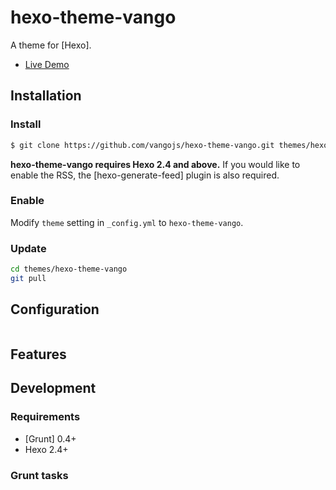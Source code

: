 # hexo-theme-vango

A theme for [Hexo].

- [Live Demo](http://hexo.vangojs.com/)

## Installation

### Install

``` bash
$ git clone https://github.com/vangojs/hexo-theme-vango.git themes/hexo-theme-vango
```

**hexo-theme-vango requires Hexo 2.4 and above.** If you would like to enable the RSS, the [hexo-generate-feed] plugin is also required.

### Enable

Modify `theme` setting in `_config.yml` to `hexo-theme-vango`.

### Update

``` bash
cd themes/hexo-theme-vango
git pull
```

## Configuration

``` yml

```

## Features


## Development

### Requirements

- [Grunt] 0.4+
- Hexo 2.4+

### Grunt tasks

